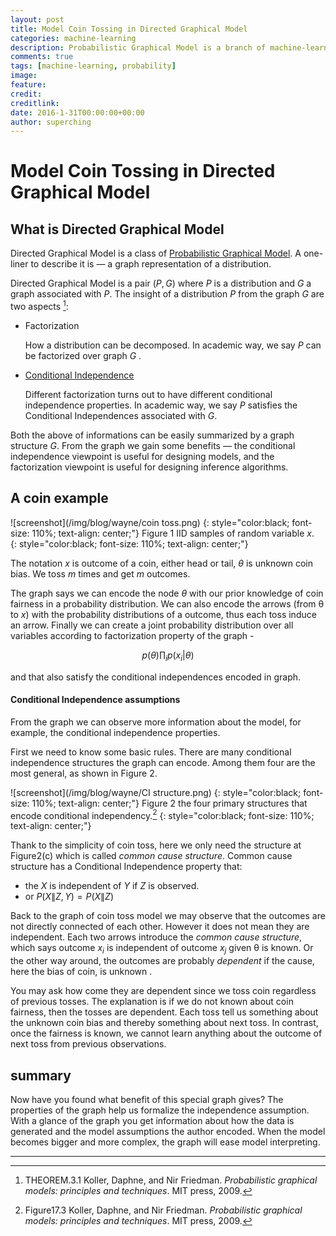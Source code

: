 ```yaml
---
layout: post
title: Model Coin Tossing in Directed Graphical Model
categories: machine-learning
description: Probabilistic Graphical Model is a branch of machine-learning. Learning different view of machine-learning is helpful to understand the foundation. The post is about the Graphical Model and should give you the view based on statistics and graph theory.
comments: true
tags: [machine-learning, probability]
image:
feature:
credit:
creditlink:
date: 2016-1-31T00:00:00+00:00
author: superching
---
```


# Model Coin Tossing in Directed Graphical Model

## What is Directed Graphical Model

Directed Graphical Model is a class of [Probabilistic Graphical Model](https://en.wikipedia.org/wiki/Graphical_model).  A one-liner to describe it is — a graph representation of a distribution.

Directed Graphical Model is a pair $(P,G)$ where $P$ is a distribution and $G$ a graph associated with $P$. The insight of a distribution $P$ from the graph $G$ are two aspects [^1]:

- Factorization

  How a distribution can be decomposed. In academic way, we say $P$  can be factorized over graph $G$ .

- [Conditional Independence](https://en.wikipedia.org/wiki/Conditional_independence
)

  Different factorization turns out to have different conditional independence properties. In academic way,  we say $P$ satisfies the Conditional Independences associated with $G$.

Both the above of informations can be easily summarized by a graph structure $G$. From the graph we gain some benefits — the conditional independence viewpoint is useful for designing models, and the factorization viewpoint is useful for designing inference algorithms.

## A coin example

![screenshot](/img/blog/wayne/coin toss.png)
{: style="color:black; font-size: 110%; text-align: center;"}
Figure 1  IID samples of random variable $x$.  
{: style="color:black; font-size: 110%; text-align: center;"}

The notation $x$ is outcome of a coin, either head or tail, $θ$ is unknown coin bias. We toss $m$ times and get $m$ outcomes.

The graph says we can encode the node $θ$ with our prior knowledge of coin fairness in a probability distribution. We can also encode the arrows (from θ to $x$) with the probability distributions of a outcome, thus each toss induce an arrow. Finally we can create a joint probability distribution over all variables according to factorization property of the graph -

$$p(θ)\prod_i p(x_i|θ)$$  

and that also satisfy the conditional independences encoded in graph.


#### Conditional Independence assumptions

From the graph we can observe more information about the model, for example, the conditional independence properties.

First we need to know some basic rules. There are many conditional independence structures the graph can encode. Among them four are the most general, as shown in Figure 2.

​![screenshot](/img/blog/wayne/CI structure.png)
{: style="color:black; font-size: 110%; text-align: center;"}
Figure 2 the four primary structures that encode conditional independency.[^2]
{: style="color:black; font-size: 110%; text-align: center;"}

Thank to the simplicity of coin toss, here we only need the structure at Figure2(c) which is called *common cause structure*. Common cause structure has a Conditional Independence property that:

- the $X$ is independent of $Y$ if $Z$ is observed.  
- or $P(X\|Z,Y)=P(X\|Z)$

Back to the graph of coin toss model we may observe that the outcomes are not directly connected of each other. However it does not mean they are independent. Each two arrows introduce the *common cause structure*, which says  outcome $x_i$ is independent of outcome $x_j$ given θ is known. Or the other way around, the outcomes are probably *dependent* if the cause, here the bias of coin, is unknown .

You may ask how come they are dependent since we toss coin regardless of previous tosses. The explanation is if we do not known about coin fairness, then the tosses are dependent. Each toss tell us something about the unknown coin bias and thereby something about next toss. In contrast, once the fairness is known, we cannot learn anything about the outcome of next toss from previous observations.

## summary

Now have you found what benefit of this special graph gives? The properties of the graph help us formalize the independence assumption. With a glance of the graph you get information about how the data is generated and the model assumptions the author encoded. When the model becomes bigger and more complex, the graph will ease model interpreting.

------

[^1]: THEOREM.3.1 Koller, Daphne, and Nir Friedman. *Probabilistic graphical models: principles and techniques*. MIT press, 2009.
[^2]: Figure17.3 Koller, Daphne, and Nir Friedman. *Probabilistic graphical models: principles and techniques*. MIT press, 2009.
